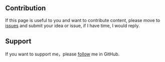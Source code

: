 ## Contribution

If this page is useful to you and want to contribute content, please move to [issues](https://github.com/llxlr/lipsum.js/issues) and submit your idea or issue, if I have time, I would reply.

## Support

If you want to support me，please [follow](https://github.com/llxlr) me in GitHub.

